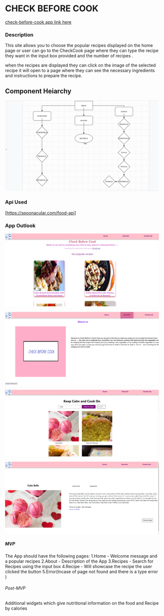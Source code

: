 
# CHECK BEFORE COOK

[check-before-cook app link here](https://kavithachunduri-check-before-cook.netlify.app/)

### Description

This site allows you to choose the popular recipes displayed on the home page or user can go to the CheckCook page where they can type the recipe they want in the input box provided 
and the number of recipes .

when the recipes are displayed they can click on the image of the selected recipe it will open to a page where they can see the necessary ingredients and instructions to prepare the recipe.
 
## Component Heiarchy

![component Heirachy](https://github.com/kavithachunduri/kavithachunduri.github.io/blob/main/check-before-u-cook/images/component%20hierachy.png?raw=true)



### Api Used 
[https://spoonacular.com/food-api]


### App Outlook 

![check-before-cook](https://github.com/kavithachunduri/kavithachunduri.github.io/blob/main/check-before-u-cook/images/outlook3.png?raw=true)

![check-before-cook](https://github.com/kavithachunduri/kavithachunduri.github.io/blob/main/check-before-u-cook/images/outlook4.png?raw=true)

![check-before-cook](https://github.com/kavithachunduri/kavithachunduri.github.io/blob/main/check-before-u-cook/images/outlook1.png?raw=true)

![check-before-cook](https://github.com/kavithachunduri/kavithachunduri.github.io/blob/main/check-before-u-cook/images/Screenshot%20(288).png?raw=true)



##### MVP

The App should have the following pages:
    1.Home - Welcome message and a popular recipes
    2.About - Description of the App 
    3.Recipes - Search for Recipes using the input box
    4.Recipe - Will showcase the recipe the user clicked the button 
    5.Error(Incase of page not found and there is a type error )


 ###### Post-MVP
 
 Additional widgets which give nutritional information on the food and Recipe by calories 





